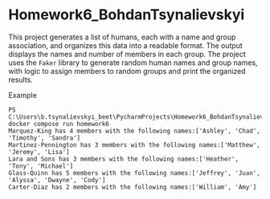 # Homework6_BohdanTsynalievskyi
This project generates a list of humans, each with a name and group association, and organizes this data into a readable format. The output displays the names and number of members in each group. The project uses the `Faker` library to generate random human names and group names, with logic to assign members to random groups and print the organized results.

Example

```
PS C:\Users\b.tsynalievskyi_beet\PycharmProjects\Homework6_BohdanTsynalievskyi> docker compose run homework6
Marquez-King has 4 members with the following names:['Ashley', 'Chad', 'Timothy', 'Sandra']
Martinez-Pennington has 3 members with the following names:['Matthew', 'Jeremy', 'Lisa']
Lara and Sons has 3 members with the following names:['Heather', 'Tony', 'Michael']
Glass-Quinn has 5 members with the following names:['Jeffrey', 'Juan', 'Alyssa', 'Dwayne', 'Cody']
Carter-Diaz has 2 members with the following names:['William', 'Amy']

```